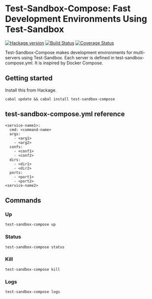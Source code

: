 # Test-Sandbox-Compose: Fast Development Environments Using Test-Sandbox

[![Hackage version](https://img.shields.io/hackage/v/test-sandbox-compose.svg?style=flat)](https://hackage.haskell.org/package/test-sandbox-compose)  [![Build Status](https://travis-ci.org/junjihashimoto/test-sandbox-compose.png?branch=master)](https://travis-ci.org/junjihashimoto/test-sandbox-compose) [![Coverage Status](https://coveralls.io/repos/junjihashimoto/test-sandbox-compose/badge.png)](https://coveralls.io/r/junjihashimoto/test-sandbox-compose)

Test-Sandbox-Compose makes development environments for multi-servers using Test-Sandbox.
Each server is defined in test-sandbox-compose.yml.
It is inspired by Docker Compose.

## Getting started

Install this from Hackage.

    cabal update && cabal install test-sandbox-compose


## test-sandbox-compose.yml reference

```
<service-name1>:
  cmd: <command-name>
  args:
    - <arg1>
    - <arg2>
  confs:
    - <conf1>
    - <conf2>
  dirs:
    - <dir1>
    - <dir2>
  ports:
    - <port1>
    - <port2>
<service-name2>
```


## Commands


### Up

```
test-sandbox-compose up
```

### Status

```
test-sandbox-compose status
```

### Kill

```
test-sandbox-compose kill
```

### Logs

```
test-sandbox-compose logs
```
